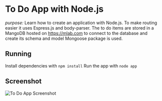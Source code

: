 # To Do App with Node.js
*purpose:* Learn how to create an application with Node.js. To make routing easier it uses Espress.js and body-parser.
The to do items are stored in a MangoDB hosted on https://mlab.com to connect to the database and create its schema and model
Mongoose package is used.

## Running
Install dependencies with `npm install`
Run the app with `node app`

## Screenshot
![To Do App Screenshot](https://raw.githubusercontent.com/MariiaKravtsova/mariiakravtsova.github.io/eloquentJS/blob/master/todo/todoApp.png "To Do App Screenshot")
